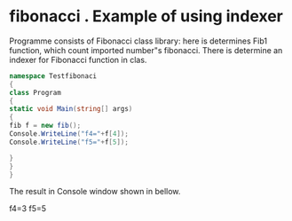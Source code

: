  # fibonacci . Example of using indexer


   Programme consists of Fibonacci class library: here is determines Fib1 function, which count imported number"s fibonacci.
        There is determine an indexer for Fibonacci function in clas.
        
          


```C#
namespace Testfibonaci
{
class Program
{
static void Main(string[] args)
{
fib f = new fib();
Console.WriteLine("f4="+f[4]);
Console.WriteLine("f5="+f[5]);

}
}
}
```
        
       
The result in Console window shown in bellow. 

f4=3
f5=5



